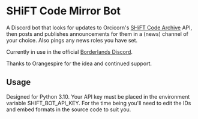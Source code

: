 # SHiFT Code Mirror Bot

A Discord bot that looks for updates to Orcicorn's [SHiFT Code Archive](https://shift.orcicorn.com/) API, then posts and publishes announcements for them in a (news) channel of your choice. Also pings any news roles you have set.

Currently in use in the official [Borderlands Discord](discord.gg/borderlands).

Thanks to Orangespire for the idea and continued support.

## Usage

Designed for Python 3.10. Your API key must be placed in the environment variable SHIFT_BOT_API_KEY. For the time being you'll need to edit the IDs and embed formats in the source code to suit you.